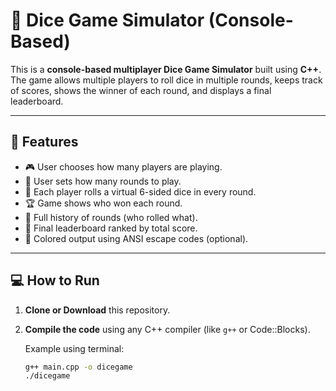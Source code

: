 # 🎲 Dice Game Simulator (Console-Based)

This is a **console-based multiplayer Dice Game Simulator** built using **C++**. The game allows multiple players to roll dice in multiple rounds, keeps track of scores, shows the winner of each round, and displays a final leaderboard.

---

## 🧠 Features

- 🎮 User chooses how many players are playing.
- 🔁 User sets how many rounds to play.
- 🎲 Each player rolls a virtual 6-sided dice in every round.
- 🏆 Game shows who won each round.
- 📜 Full history of rounds (who rolled what).
- 🧮 Final leaderboard ranked by total score.
- 🌈 Colored output using ANSI escape codes (optional).

---

## 💻 How to Run

1. **Clone or Download** this repository.
2. **Compile the code** using any C++ compiler (like `g++` or Code::Blocks).
   
   Example using terminal:
   ```bash
   g++ main.cpp -o dicegame
   ./dicegame
